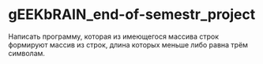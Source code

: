 # gEEKbRAIN_end-of-semestr_project
 Написать программу, которая из имеющегося массива строк формируют массив из строк, длина которых меньше либо равна трём символам.
